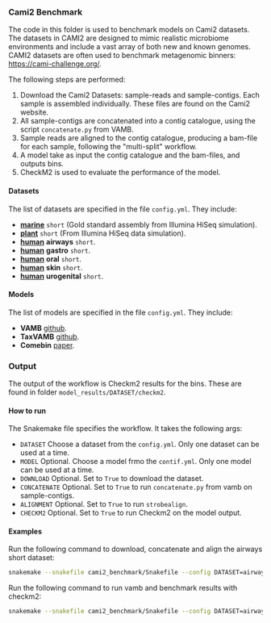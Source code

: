 ### Cami2 Benchmark

The code in this folder is used to benchmark models on Cami2 datasets. The datasets in CAMI2 are designed to mimic realistic microbiome environments and include a vast array of both new and known genomes. CAMI2 datasets are often used to benchmark metagenomic binners: https://cami-challenge.org/.


The following steps are performed: 

1. Download the Cami2 Datasets: sample-reads and sample-contigs. Each sample is assembled individually. These files are found on the Cami2 website.
2. All sample-contigs are concatenated into a contig catalogue, using the script `concatenate.py` from VAMB.
3. Sample reads are aligned to the contig catalogue, producing a bam-file for each sample, following the "multi-split" workflow. 
4. A model take as input the contig catalogue and the bam-files, and outputs bins. 
5. CheckM2 is used to evaluate the performance of the model.


#### Datasets

The list of datasets are specified in the file `config.yml`. They include:

* [**marine**](https://cami-challenge.org/datasets/Marine/) `short` (Gold standard assembly from Illumina HiSeq simulation).
* [**plant**](https://cami-challenge.org/datasets/Plant-associated/) `short` (From Illumina HiSeq data simulation).
* [**human**](https://cami-challenge.org/datasets/Toy%20Human%20Microbiome%20Project/) **airways** `short`.
* [**human**](https://cami-challenge.org/datasets/Toy%20Human%20Microbiome%20Project/) **gastro** `short`.
* [**human**](https://cami-challenge.org/datasets/Toy%20Human%20Microbiome%20Project/) **oral** `short`.
* [**human**](https://cami-challenge.org/datasets/Toy%20Human%20Microbiome%20Project/) **skin** `short`.
* [**human**](https://cami-challenge.org/datasets/Toy%20Human%20Microbiome%20Project/) **urogenital** `short`.


#### Models

The list of models are specified in the file `config.yml`. They include:

* **VAMB** [github](https://github.com/RasmussenLab/vamb).
* **TaxVAMB** [github](https://github.com/RasmussenLab/vamb).
* **Comebin** [paper](https://github.com/ziyewang/COMEBin).

### Output

The output of the workflow is Checkm2 results for the bins. These are found in folder `model_results/DATASET/checkm2`.


#### How to run

The Snakemake file specifies the workflow. It takes the following args:

* `DATASET` Choose a dataset from the `config.yml`. Only one dataset can be used at a time.
* `MODEL` Optional. Choose a model frmo the `contif.yml`. Only one model can be used at a time.
* `DOWNLOAD` Optional. Set to `True` to download the dataset.
* `CONCATENATE` Optional. Set to `True` to run `concatenate.py` from vamb on sample-contigs.
* `ALIGNMENT` Optional. Set to `True` to run `strobealign`.
* `CHECKM2` Optional. Set to `True` to run Checkm2 on the model output.


#### Examples

Run the following command to download, concatenate and align the airways short dataset:

```bash
snakemake --snakefile cami2_benchmark/Snakefile --config DATASET=airways_short DOWNLOAD=True CONCATENATE=True ALIGNMENT=True --use-conda
```

Run the following command to run vamb and benchmark results with checkm2:
```bash
snakemake --snakefile cami2_benchmark/Snakefile --config DATASET=airways_short MODEL=vamb CHECKM2=True --use-conda
```





